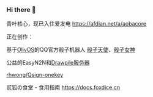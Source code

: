 ### Hi there 👋

青叶核心，现已入住爱发电 https://afdian.net/a/aobacore

正在创作：

基于[OlivOS](https://github.com/OlivOS-Team/OlivOS)的QQ官方骰子机器人 [骰子天使](https://qun.qq.com/qunpro/robot/qunshare?robot_appid=102072875&robot_uin=3889000778)、[骰子女神](https://qun.qq.com/qunpro/robot/qunshare?robot_appid=102053535&robot_uin=2854213381)

公益的EasyN2N和[Drawpile服务器](https://drawpile.net/communities/foxdice/)

[rhwong/Qsign-onekey](https://github.com/rhwong/qsign-onekey)

贰狐の食堂 - 食用指南 https://docs.foxdice.cn
